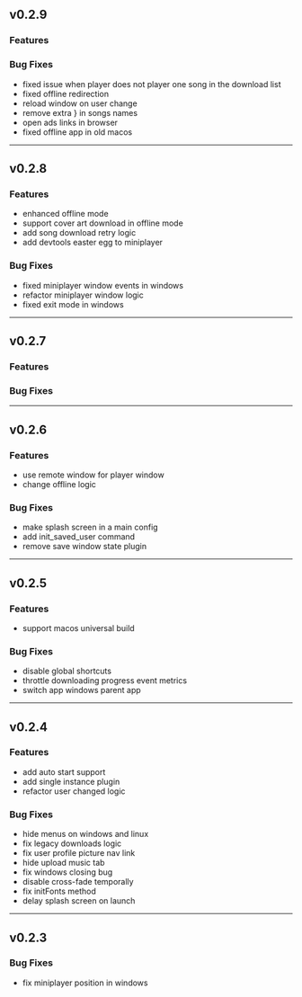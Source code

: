 ## v0.2.9

### Features

### Bug Fixes

- fixed issue when player does not player one song in the download list
- fixed offline redirection
- reload window on user change
- remove extra } in songs names
- open ads links in browser
- fixed offline app in old macos
---

## v0.2.8

### Features

- enhanced offline mode
- support cover art download in offline mode
- add song download retry logic
- add devtools easter egg to miniplayer

### Bug Fixes

- fixed miniplayer window events in windows
- refactor miniplayer window logic
- fixed exit mode in windows

---

## v0.2.7

### Features

### Bug Fixes

---

## v0.2.6

### Features

- use remote window for player window
- change offline logic

### Bug Fixes

- make splash screen in a main config
- add init_saved_user command
- remove save window state plugin

---

## v0.2.5

### Features

- support macos universal build

### Bug Fixes

- disable global shortcuts
- throttle downloading progress event metrics
- switch app windows parent app 

---

## v0.2.4

### Features

- add auto start support
- add single instance plugin
- refactor user changed logic

### Bug Fixes

- hide menus on windows and linux
- fix legacy downloads logic
- fix user profile picture nav link
- hide upload music tab
- fix windows closing bug
- disable cross-fade temporally
- fix initFonts method
- delay splash screen on launch 

---

## v0.2.3


### Bug Fixes

- fix miniplayer position in windows 

